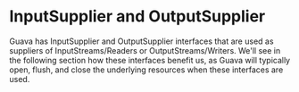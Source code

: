 # InputSupplier and OutputSupplier
Guava has InputSupplier and OutputSupplier interfaces that are used as suppliers of InputStreams/Readers or OutputStreams/Writers. We'll see in the following section how these interfaces benefit us, as Guava will typically
open, flush, and close the underlying resources when these interfaces are used.
